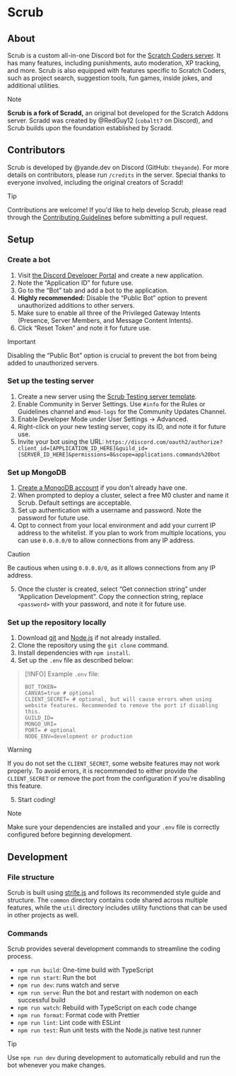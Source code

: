 # Scrub

## About

Scrub is a custom all-in-one Discord bot for the [Scratch Coders server](https://discord.gg/FPv957V6SD). It has many features, including punishments, auto moderation, XP tracking, and more. Scrub is also equipped with features specific to Scratch Coders, such as project search, suggestion tools, fun games, inside jokes, and additional utilities.

> [!NOTE]
> **Scrub is a fork of Scradd,** an original bot developed for the Scratch Addons server. Scradd was created by @RedGuy12 (`cobaltt7` on Discord), and Scrub builds upon the foundation established by Scradd.

## Contributors

Scrub is developed by @yande.dev on Discord (GitHub: `theyande`). For more details on contributors, please run `/credits` in the server. Special thanks to everyone involved, including the original creators of Scradd!

> [!TIP]
> Contributions are welcome! If you'd like to help develop Scrub, please read through the [Contributing Guidelines](/.github/CONTRIBUTING.md) before submitting a pull request.

## Setup

### Create a bot

1. Visit [the Discord Developer Portal](https://discord.com/developers/applications) and create a new application.
2. Note the “Application ID” for future use.
3. Go to the “Bot” tab and add a bot to the application.
4. **Highly recommended:** Disable the “Public Bot” option to prevent unauthorized additions to other servers.
5. Make sure to enable all three of the Privileged Gateway Intents (Presence, Server Members, and Message Content Intents).
6. Click “Reset Token” and note it for future use.

> [!IMPORTANT]
> Disabling the “Public Bot” option is crucial to prevent the bot from being added to unauthorized servers.

### Set up the testing server

1. Create a new server using the [Scrub Testing server template](https://discord.new/htbTxKBq6EVp).
2. Enable Community in Server Settings. Use `#info` for the Rules or Guidelines channel and `#mod-logs` for the Community Updates Channel.
3. Enable Developer Mode under User Settings → Advanced.
4. Right-click on your new testing server, copy its ID, and note it for future use.
5. Invite your bot using the URL: `https://discord.com/oauth2/authorize?client_id=[APPLICATION_ID_HERE]&guild_id=[SERVER_ID_HERE]&permissions=8&scope=applications.commands%20bot`

### Set up MongoDB

1. [Create a MongoDB account](https://www.mongodb.com/cloud/atlas/register) if you don't already have one.
2. When prompted to deploy a cluster, select a free M0 cluster and name it Scrub. Default settings are acceptable.
3. Set up authentication with a username and password. Note the password for future use.
4. Opt to connect from your local environment and add your current IP address to the whitelist. If you plan to work from multiple locations, you can use `0.0.0.0/0` to allow connections from any IP address.

> [!CAUTION]
> Be cautious when using `0.0.0.0/0`, as it allows connections from any IP address.

5. Once the cluster is created, select “Get connection string” under “Application Development”. Copy the connection string, replace `<password>` with your password, and note it for future use.

### Set up the repository locally

1. Download [git](https://git-scm.com) and [Node.js](https://nodejs.org) if not already installed.
2. Clone the repository using the `git clone` command.
3. Install dependencies with `npm install`.
4. Set up the `.env` file as described below:

> [!INFO]
> Example `.env` file:
> ```
> BOT_TOKEN=
> CANVAS=true # optional
> CLIENT_SECRET= # optional, but will cause errors when using website features. Recommended to remove the port if disabling this.
> GUILD_ID=
> MONGO_URI=
> PORT= # optional
> NODE_ENV=development or production
> ```

> [!WARNING]
> If you do not set the `CLIENT_SECRET`, some website features may not work properly. To avoid errors, it is recommended to either provide the `CLIENT_SECRET` or remove the port from the configuration if you're disabling this feature.

5. Start coding!

> [!NOTE]
> Make sure your dependencies are installed and your `.env` file is correctly configured before beginning development.

## Development

### File structure

Scrub is built using [strife.js](https://www.npmjs.com/package/strife.js) and follows its recommended style guide and structure. The `common` directory contains code shared across multiple features, while the `util` directory includes utility functions that can be used in other projects as well.

### Commands

Scrub provides several development commands to streamline the coding process.

- `npm run build`: One-time build with TypeScript
- `npm run start`: Run the bot
- `npm run dev`: runs watch and serve
- `npm run serve`: Run the bot and restart with nodemon on each successful build
- `npm run watch`: Rebuild with TypeScript on each code change
- `npm run format`: Format code with Prettier
- `npm run lint`: Lint code with ESLint
- `npm run test`: Run unit tests with the Node.js native test runner

> [!TIP]
> Use `npm run dev` during development to automatically rebuild and run the bot whenever you make changes.
